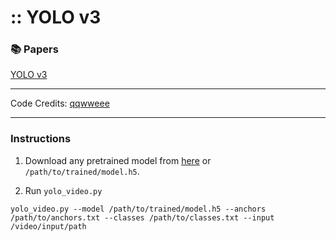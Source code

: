 # :: YOLO v3

### :books: Papers 

[YOLO v3](https://pjreddie.com/media/files/papers/YOLOv3.pdf)

---

Code Credits: [qqwweee](https://github.com/qqwweee/keras-yolo3)

---

### Instructions

1. Download any pretrained model from [here](https://pjreddie.com/darknet/yolo/) or `/path/to/trained/model.h5`. 

2. Run `yolo_video.py`

```
yolo_video.py --model /path/to/trained/model.h5 --anchors /path/to/anchors.txt --classes /path/to/classes.txt --input /video/input/path
```
